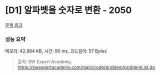 # [D1] 알파벳을 숫자로 변환 - 2050 

[문제 링크](https://swexpertacademy.com/main/code/problem/problemDetail.do?contestProbId=AV5QLGxKAzQDFAUq) 

### 성능 요약

메모리: 42,984 KB, 시간: 90 ms, 코드길이: 57 Bytes



> 출처: SW Expert Academy, https://swexpertacademy.com/main/code/problem/problemList.do